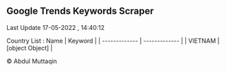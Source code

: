 

## Google Trends Keywords Scraper 
 
Last Update 17-05-2022 , 14:40:12

Country List :
 Name  | Keyword |
| ------------- | ------------- |
| VIETNAM | [object Object] |



© Abdul Muttaqin 
